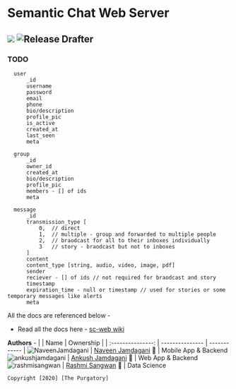 # Semantic Chat Web Server

## <a href="https://codeclimate.com/github/the-purgatory/sc-server/maintainability"><img src="https://api.codeclimate.com/v1/badges/a7e856d88d644be099cf/maintainability" /></a> ![Release Drafter](https://github.com/the-purgatory/sc-server/workflows/Release%20Drafter/badge.svg?branch=master)

### TODO

```
  user
      _id
      username
      password
      email
      phone
      bio/description
      profile_pic
      is_active
      created_at
      last_seen
      meta

  group
      _id
      owner_id
      created_at
      bio/description
      profile_pic
      members - [] of ids
      meta

  message
      _id
      transmission_type [
          0,  // direct
          1,  // multiple - group and forwarded to multiple people
          2,  // braodcast for all to their inboxes individually
          3   // story - braodcast but not to inboxes
      ]
      content
      content_type [string, audio, video, image, pdf]
      sender
      reciever - [] of ids // not required for braodcast and story
      timestamp
      expiration_time - null or timestamp // used for stories or some temporary messages like alerts
      meta

```

All the docs are referenced below -

- Read all the docs here - [sc-web wiki](https://github.com/the-purgatory/sc-server/wiki)

**Authors** -
| | Name | Ownership |
| :---------------: | --------------- | ------------ |
![NaveenJamdagani](https://avatars3.githubusercontent.com/u/27627139?s=40&v=4) | [Naveen Jamdagani](https://github.com/NaveenJamdagani) 🐙 | Mobile App & Backend
![ankushjamdagani](https://avatars2.githubusercontent.com/u/13179262?s=40&v=4) | [Ankush Jamdagani](https://github.com/ankushjamdagani) 🐸 | Web App & Backend
![rashmisangwan](https://avatars0.githubusercontent.com/u/27778168?s=40&v=4) | [Rashmi Sangwan](https://github.com/rashmisangwan) 🐼 | Data Science

`Copyright [2020] [The Purgatory]`
